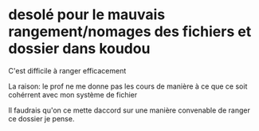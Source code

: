 # desolé pour le mauvais rangement/nomages des fichiers et dossier dans koudou

C'est difficile à ranger efficacement

La raison: le prof ne me donne pas les cours de manière à ce que ce soit cohérrent avec mon système de fichier

Il faudrais qu'on ce mette daccord sur une manière convenable de ranger ce dossier je pense.
